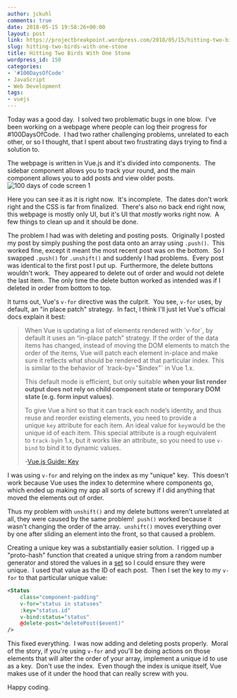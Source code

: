 ```yaml
---
author: jckuhl
comments: true
date: 2018-05-15 19:58:26+00:00
layout: post
link: https://projectbreakpoint.wordpress.com/2018/05/15/hitting-two-birds-with-one-stone/
slug: hitting-two-birds-with-one-stone
title: Hitting Two Birds With One Stone
wordpress_id: 150
categories:
- '#100DaysOfCode'
- JavaScript
- Web Development
tags:
- vuejs
---
```


Today was a good day.  I solved two problematic bugs in one blow.  I've been working on a webpage where people can log their progress for #100DaysOfCode.  I had two rather challenging problems, unrelated to each other, or so I thought, that I spent about two frustrating days trying to find a solution to.

The webpage is written in Vue.js and it's divided into components.  The sidebar component allows you to track your round, and the main component allows you to add posts and view older posts.![100 days of code screen 1](https://projectbreakpoint.files.wordpress.com/2018/05/100-days-of-code-screen-1.png)

Here you can see it as it is right now.  It's incomplete.  The dates don't work right and the CSS is far from finalized.  There's also no back end right now, this webpage is mostly only UI, but it's UI that _mostly_ works right now.  A few things to clean up and it should be done.

The problem I had was with deleting and posting posts.  Originally I posted my post by simply pushing the post data onto an array using `.push()`.  This worked fine, except it meant the most recent post was on the bottom.  So I swapped `.push()` for `.unshift()` and suddenly I had problems.  Every post was identical to the first post I put up.  Furthermore, the delete buttons wouldn't work.  They appeared to delete out of order and would not delete the last item.  The only time the delete button worked as intended was if I deleted in order from bottom to top.

It turns out, Vue's `v-for` directive was the culprit.  You see, `v-for` uses, by default, an "in place patch" strategy.  In fact, I think I'll just let Vue's official docs explain it best:


<blockquote>When Vue is updating a list of elements rendered with `v-for`, by default it uses an “in-place patch” strategy. If the order of the data items has changed, instead of moving the DOM elements to match the order of the items, Vue will patch each element in-place and make sure it reflects what should be rendered at that particular index. This is similar to the behavior of `track-by="$index"` in Vue 1.x.

This default mode is efficient, but only suitable **when your list render output does not rely on child component state or temporary DOM state (e.g. form input values)**.

To give Vue a hint so that it can track each node’s identity, and thus reuse and reorder existing elements, you need to provide a unique `key` attribute for each item. An ideal value for `key`would be the unique id of each item. This special attribute is a rough equivalent to `track-by`in 1.x, but it works like an attribute, so you need to use `v-bind` to bind it to dynamic values.

-[Vue.js Guide: Key](https://vuejs.org/v2/guide/list.html#key)</blockquote>


I was using `v-for` and relying on the index as my "unique" key.  This doesn't work because Vue uses the index to determine where components go, which ended up making my app all sorts of screwy if I did anything that moved the elements out of order.

Thus my problem with `unshift()` and my delete buttons weren't unrelated at all, they were caused by the same problem!  `push()` worked because it wasn't changing the order of the array.  `unshift()` moves everything over by one after sliding an element into the front, so that caused a problem.

Creating a unique key was a substantially easier solution.  I rigged up a "proto-hash" function that created a unique string from a random number generator and stored the values in a [set](https://developer.mozilla.org/en-US/docs/Web/JavaScript/Reference/Global_Objects/Set) so I could ensure they were unique.  I used that value as the ID of each post.  Then I set the key to my `v-for` to that particular unique value:

```xml
<Status 
    class="component-padding" 
    v-for="status in statuses"
    :key="status.id"
    v-bind:status="status"
    @delete-post="deletePost($event)"
/>
```


This fixed everything.  I was now adding and deleting posts properly.  Moral of the story, if you're using `v-for` and you'll be doing actions on those elements that will alter the order of your array, implement a unique id to use as a key.  Don't use the index.  Even though the index is unique itself, Vue makes use of it under the hood that can really screw with you.

Happy coding.
